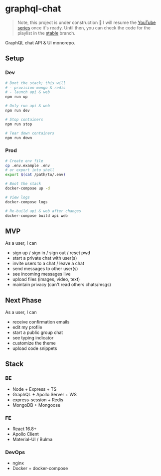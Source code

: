 # graphql-chat

> Note, this project is under construction :construction: I will resume the [YouTube series](https://www.youtube.com/watch?v=HKqbBrl_fKc&list=PLcCp4mjO-z9_y8lByvIfNgA_F18l-soQv) once it's ready. Until then, you can check the code for the playlist in the [stable](https://github.com/alex996/graphql-chat/tree/stable) branch.

GraphQL chat API & UI monorepo.

## Setup

### Dev

```sh
# Boot the stack; this will
# - provision mongo & redis
# - launch api & web
npm run up

# Only run api & web
npm run dev

# Stop containers
npm run stop

# Tear down containers
npm run down
```

### Prod

```sh
# Create env file
cp .env.example .env
# or export into shell
export $(cat /path/to/.env)

# Boot the stack
docker-compose up -d

# View logs
docker-compose logs

# Re-build api & web after changes
docker-compose build api web
```

## MVP

As a user, I can

- sign up / sign in / sign out / reset pwd
- start a private chat with user(s)
- invite users to a chat / leave a chat
- send messages to other user(s)
- see incoming messages live
- upload files (images, video, text)
- maintain privacy (can't read others chats/msgs)

## Next Phase

As a user, I can

- receive confirmation emails
- edit my profile
- start a public group chat
- see typing indicator
- customize the theme
- upload code snippets

## Stack

### BE

- Node + Express + TS
- GraphQL + Apollo Server + WS
- express-session + Redis
- MongoDB + Mongoose

### FE

- React 16.8+
- Apollo Client
- Material-UI / Bulma

### DevOps

- nginx
- Docker + docker-compose
